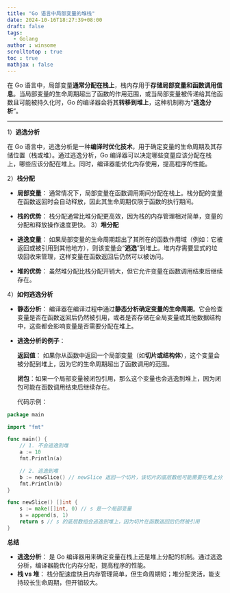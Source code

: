 ```yaml
---
title: "Go 语言中局部变量的堆栈"
date: 2024-10-16T18:27:39+08:00
draft: false
tags: 
  - Golang
author : winsome
scrolltotop : true
toc : true
mathjax : false
---
```


在 Go 语言中，局部变量**通常分配在栈上**，栈内存用于**存储局部变量和函数调用信息**。当局部变量的生命周期超出了函数的作用范围，或当局部变量被传递给其他函数且可能被持久化时，Go 的编译器会将其**转移到堆上**，这种机制称为“**逃逸分析**”。

---------

1）**逃逸分析**

在 Go 语言中，逃逸分析是一种**编译时优化技术**，用于确定变量的生命周期及其存储位置（栈或堆）。通过逃逸分析，Go 编译器可以决定哪些变量应该分配在栈上，哪些应该分配在堆上。同时，编译器能优化内存使用，提高程序的性能。

2）**栈分配**

- **局部变量**： 通常情况下，局部变量在函数调用期间分配在栈上。栈分配的变量在函数返回时会自动释放，因此其生命周期仅限于函数的执行期间。
- **栈的优势**： 栈分配通常比堆分配更高效，因为栈的内存管理相对简单，变量的分配和释放操作速度更快。
3）**堆分配**

- **逃逸变量**： 如果局部变量的生命周期超出了其所在的函数作用域（例如：它被返回或被引用到其他地方），则该变量会“**逃逸**”到堆上。堆内存需要显式的垃圾回收来管理，这样变量在函数返回后仍然可以被访问。
- **堆的优势**： 虽然堆分配比栈分配开销大，但它允许变量在函数调用结束后继续存在。

4）**如何逃逸分析**

- **静态分析**： 编译器在编译过程中通过**静态分析确定变量的生命周期**。它会检查变量是否在函数返回后仍然被引用，或者是否存储在全局变量或其他数据结构中，这些都会影响变量是否需要分配在堆上。

- **逃逸分析的例子**：

    **返回值**： 如果你从函数中返回一个局部变量（如**切片或结构体**），这个变量会被分配到堆上，因为它的生命周期超出了函数调用的范围。

    **闭包**：如果一个局部变量被闭包引用，那么这个变量也会逃逸到堆上，因为闭包可能在函数调用结束后继续存在。

    代码示例：


```go
package main

import "fmt"

func main() {
    // 1. 不会逃逸到堆
    a := 10
    fmt.Println(a)

    // 2. 逃逸到堆
    b := newSlice() // newSlice 返回一个切片，该切片的底层数组可能需要在堆上分配
    fmt.Println(b)
}

func newSlice() []int {
    s := make([]int, 0) // s 是一个局部变量
    s = append(s, 1)
    return s // s 的底层数组会逃逸到堆上，因为切片在函数返回后仍然被引用
}
```

**总结**

- **逃逸分析**： 是 Go 编译器用来确定变量在栈上还是堆上分配的机制。通过逃逸分析，编译器能优化内存分配，提高程序的性能。
- **栈 vs 堆**： 栈分配速度快且内存管理简单，但生命周期短；堆分配灵活，能支持较长生命周期，但开销较大。

